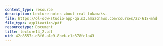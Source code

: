 ```yaml
---
content_type: resource
description: Lecture notes about real tokamaks.
file: https://ol-ocw-studio-app-qa.s3.amazonaws.com/courses/22-615-mhd-theory-of-fusion-systems-spring-2007/42c8557cd3f6a7e98bebc1c378fc1a43_lecture14_2.pdf
file_type: application/pdf
resourcetype: Document
title: lecture14_2.pdf
uid: 42c8557c-d3f6-a7e9-8beb-c1c378fc1a43
---
```

